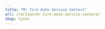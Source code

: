 ```yaml
---
title: "Mr Tire Auto Service Centers"
url: /raritan/mr-tire-auto-service-centers/
shop: tyres
---
```

